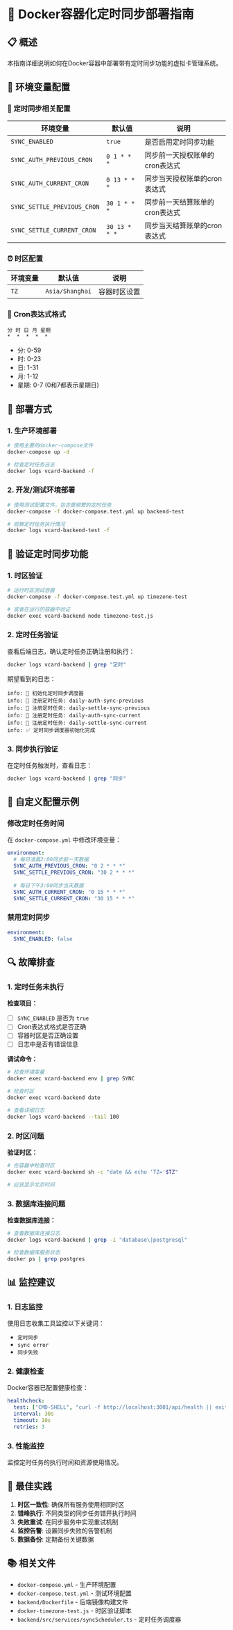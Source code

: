 # 🐳 Docker容器化定时同步部署指南

## 📋 概述

本指南详细说明如何在Docker容器中部署带有定时同步功能的虚拟卡管理系统。

## 🔧 环境变量配置

### 📅 定时同步相关配置

| 环境变量 | 默认值 | 说明 |
|---------|--------|------|
| `SYNC_ENABLED` | `true` | 是否启用定时同步功能 |
| `SYNC_AUTH_PREVIOUS_CRON` | `0 1 * * *` | 同步前一天授权账单的cron表达式 |
| `SYNC_AUTH_CURRENT_CRON` | `0 13 * * *` | 同步当天授权账单的cron表达式 |
| `SYNC_SETTLE_PREVIOUS_CRON` | `30 1 * * *` | 同步前一天结算账单的cron表达式 |
| `SYNC_SETTLE_CURRENT_CRON` | `30 13 * * *` | 同步当天结算账单的cron表达式 |

### ⏰ 时区配置

| 环境变量 | 默认值 | 说明 |
|---------|--------|------|
| `TZ` | `Asia/Shanghai` | 容器时区设置 |

### 🔧 Cron表达式格式

```
分 时 日 月 星期
*  *  *  *  *
```

- 分: 0-59
- 时: 0-23
- 日: 1-31
- 月: 1-12
- 星期: 0-7 (0和7都表示星期日)

## 🚀 部署方式

### 1. 生产环境部署

```bash
# 使用主要的docker-compose文件
docker-compose up -d

# 检查定时任务日志
docker logs vcard-backend -f
```

### 2. 开发/测试环境部署

```bash
# 使用测试配置文件，包含更频繁的定时任务
docker-compose -f docker-compose.test.yml up backend-test

# 观察定时任务执行情况
docker logs vcard-backend-test -f
```

## 🧪 验证定时同步功能

### 1. 时区验证

```bash
# 运行时区测试容器
docker-compose -f docker-compose.test.yml up timezone-test

# 或者在运行的容器中验证
docker exec vcard-backend node timezone-test.js
```

### 2. 定时任务验证

查看后端日志，确认定时任务正确注册和执行：

```bash
docker logs vcard-backend | grep "定时"
```

期望看到的日志：

```
info: 🚀 初始化定时同步调度器
info: 📅 注册定时任务: daily-auth-sync-previous
info: 📅 注册定时任务: daily-settle-sync-previous  
info: 📅 注册定时任务: daily-auth-sync-current
info: 📅 注册定时任务: daily-settle-sync-current
info: ✅ 定时同步调度器初始化完成
```

### 3. 同步执行验证

在定时任务触发时，查看日志：

```bash
docker logs vcard-backend | grep "同步"
```

## 📝 自定义配置示例

### 修改定时任务时间

在 `docker-compose.yml` 中修改环境变量：

```yaml
environment:
  # 每日凌晨2:00同步前一天数据
  SYNC_AUTH_PREVIOUS_CRON: "0 2 * * *"
  SYNC_SETTLE_PREVIOUS_CRON: "30 2 * * *"
  
  # 每日下午3:00同步当天数据  
  SYNC_AUTH_CURRENT_CRON: "0 15 * * *"
  SYNC_SETTLE_CURRENT_CRON: "30 15 * * *"
```

### 禁用定时同步

```yaml
environment:
  SYNC_ENABLED: false
```

## 🔍 故障排查

### 1. 定时任务未执行

**检查项目：**
- [ ] `SYNC_ENABLED` 是否为 `true`
- [ ] Cron表达式格式是否正确
- [ ] 容器时区是否正确设置
- [ ] 日志中是否有错误信息

**调试命令：**
```bash
# 检查环境变量
docker exec vcard-backend env | grep SYNC

# 检查时区
docker exec vcard-backend date

# 查看详细日志
docker logs vcard-backend --tail 100
```

### 2. 时区问题

**验证时区：**
```bash
# 在容器中检查时区
docker exec vcard-backend sh -c "date && echo 'TZ='$TZ"

# 应该显示北京时间
```

### 3. 数据库连接问题

**检查数据库连接：**
```bash
# 查看数据库连接日志
docker logs vcard-backend | grep -i "database\|postgresql"

# 检查数据库服务状态
docker ps | grep postgres
```

## 📊 监控建议

### 1. 日志监控

使用日志收集工具监控以下关键词：
- `定时同步`
- `sync error`
- `同步失败`

### 2. 健康检查

Docker容器已配置健康检查：

```yaml
healthcheck:
  test: ["CMD-SHELL", "curl -f http://localhost:3001/api/health || exit 1"]
  interval: 30s
  timeout: 10s
  retries: 3
```

### 3. 性能监控

监控定时任务的执行时间和资源使用情况。

## 🎯 最佳实践

1. **时区一致性**: 确保所有服务使用相同时区
2. **错峰执行**: 不同类型的同步任务错开执行时间
3. **失败重试**: 在同步服务中实现重试机制
4. **监控告警**: 设置同步失败的告警机制
5. **数据备份**: 定期备份关键数据

## 📚 相关文件

- `docker-compose.yml` - 生产环境配置
- `docker-compose.test.yml` - 测试环境配置
- `backend/Dockerfile` - 后端镜像构建文件
- `docker-timezone-test.js` - 时区验证脚本
- `backend/src/services/syncScheduler.ts` - 定时任务调度器


